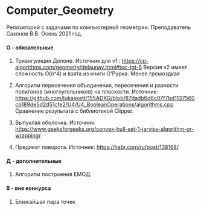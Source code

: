 # Computer_Geometry
Репозиторий с задачами по компьютерной геометрии. Преподаватель Сазонов В.В. Осень 2021 год.

#### О - обязательные

1. Триангуляция Делоне. Источник для v1 : https://cp-algorithms.com/geometry/delaunay.html#toc-tgt-5  Версия v2 имеет сложность O(n^4) и взята из книги О'Рурка. Менее громоздкая

2. Алгоритм пересечения объединения, пересечения и разности полигонов (многоугольников) на плоскости. Источник: https://github.com/lukaskett/155ADKG/blob/87dadb6d6c07f7bd1137560cb189de5d2d51cfe2/U4/U4_BooleanOperations/algorithms.cpp                                                          Сравнение результата с библиотекой Clipper.

3. Выпуклая оболочка. Источник: https://www.geeksforgeeks.org/convex-hull-set-1-jarviss-algorithm-or-wrapping/

4. Предикат поворота. Источник: https://habr.com/ru/post/138168/
 

#### Д - дополнительные

1. Алгоритм построения ЕМОД. 

#### В - вне конкурса

1. Ближайшая пара точек
